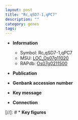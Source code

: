 ```yaml
---
layout: post
title: "Rc,qSD7-1,qPC7"
description: ""
category: genes
tags: 
---
```


* **Information**  
    + Symbol: Rc,qSD7-1,qPC7  
    + MSU: [LOC_Os07g11020](http://rice.uga.edu/cgi-bin/ORF_infopage.cgi?orf=LOC_Os07g11020)  
    + RAPdb: [Os07g0211500](http://rapdb.dna.affrc.go.jp/viewer/gbrowse_details/irgsp1?name=Os07g0211500)  

* **Publication**  

* **Genbank accession number**  

* **Key message**  

* **Connection**  

[//]: # * **Key figures**  


